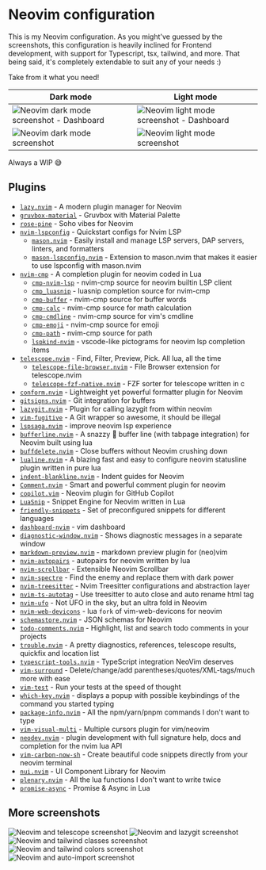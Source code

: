 # Neovim configuration

This is my Neovim configuration. As you might've guessed by the screenshots, this configuration is heavily inclined for
Frontend development, with support for Typescript, tsx, tailwind, and more. That being said, it's completely extendable
to suit any of your needs :)

Take from it what you need!

| Dark mode                                                                             | Light mode                                                                              |
| ------------------------------------------------------------------------------------- | --------------------------------------------------------------------------------------- |
| <img src="/__images/dark-mode-1.png" alt="Neovim dark mode screenshot - Dashboard" /> | <img src="/__images/light-mode-1.png" alt="Neovim light mode screenshot - Dashboard" /> |
| <img src="/__images/dark-mode-2.png" alt="Neovim dark mode screenshot" />             | <img src="/__images/light-mode-2.png" alt="Neovim light mode screenshot" />             |

Always a WIP 😅

## Plugins

- [`lazy.nvim`](https://github.com/folke/lazy.nvim) - A modern plugin manager for Neovim
- [`gruvbox-material`](https://github.com/sainnhe/gruvbox-material) - Gruvbox with Material Palette
- [`rose-pine`](https://github.com/rose-pine/neovim) - Soho vibes for Neovim
- [`nvim-lspconfig`](https://github.com/neovim/nvim-lspconfig) - Quickstart configs for Nvim LSP
  - [`mason.nvim`](https://github.com/williamboman/mason.nvim) - Easily install and manage LSP servers, DAP servers, linters, and formatters
  - [`mason-lspconfig.nvim`](https://github.com/williamboman/mason-lspconfig.nvim) - Extension to mason.nvim that makes it easier to use lspconfig with mason.nvim
- [`nvim-cmp`](https://github.com/hrsh7th/nvim-cmp) - A completion plugin for neovim coded in Lua
  - [`cmp-nvim-lsp`](https://github.com/hrsh7th/cmp-nvim-lsp) - nvim-cmp source for neovim builtin LSP client
  - [`cmp_luasnip`](https://github.com/saadparwaiz1/cmp_luasnip) - luasnip completion source for nvim-cmp
  - [`cmp-buffer`](https://github.com/hrsh7th/cmp-buffer) - nvim-cmp source for buffer words
  - [`cmp-calc`](https://github.com/hrsh7th/cmp-calc) - nvim-cmp source for math calculation
  - [`cmp-cmdline`](https://github.com/hrsh7th/cmp-cmdline) - nvim-cmp source for vim's cmdline
  - [`cmp-emoji`](https://github.com/hrsh7th/cmp-emoji) - nvim-cmp source for emoji
  - [`cmp-path`](https://github.com/hrsh7th/cmp-path) - nvim-cmp source for path
  - [`lspkind-nvim`](https://github.com/onsails/lspkind.nvim) - vscode-like pictograms for neovim lsp completion items
- [`telescope.nvim`](https://github.com/nvim-telescope/telescope.nvim) - Find, Filter, Preview, Pick. All lua, all the time
  - [`telescope-file-browser.nvim`](https://github.com/nvim-telescope/telescope-file-browser.nvim) - File Browser extension for telescope.nvim
  - [`telescope-fzf-native.nvim`](https://github.com/nvim-telescope/telescope-fzf-native.nvim) - FZF sorter for telescope written in c
- [`conform.nvim`](https://github.com/stevearc/conform.nvim) - Lightweight yet powerful formatter plugin for Neovim
- [`gitsigns.nvim`](https://github.com/lewis6991/gitsigns.nvim) - Git integration for buffers
- [`lazygit.nvim`](https://github.com/kdheepak/lazygit.nvim) - Plugin for calling lazygit from within neovim
- [`vim-fugitive`](https://github.com/tpope/vim-fugitive) - A Git wrapper so awesome, it should be illegal
- [`lspsaga.nvim`](https://github.com/nvimdev/lspsaga.nvim) - improve neovim lsp experience
- [`bufferline.nvim`](https://github.com/akinsho/bufferline.nvim) - A snazzy 💅 buffer line (with tabpage integration) for Neovim built using lua
- [`buffdelete.nvim`](https://github.com/famiu/bufdelete.nvim) - Close buffers without Neovim crushing down
- [`lualine.nvim`](https://github.com/nvim-lualine/lualine.nvim) - A blazing fast and easy to configure neovim statusline plugin written in pure lua
- [`indent-blankline.nvim`](https://github.com/lukas-reineke/indent-blankline.nvim) - Indent guides for Neovim
- [`Comment.nvim`](https://github.com/numToStr/Comment.nvim) - Smart and powerful comment plugin for neovim
- [`copilot.vim`](https://github.com/github/copilot.vim) - Neovim plugin for GitHub Copilot
- [`LuaSnip`](https://github.com/L3MON4D3/LuaSnip) - Snippet Engine for Neovim written in Lua
- [`friendly-snippets`](https://github.com/rafamadriz/friendly-snippets) - Set of preconfigured snippets for different languages
- [`dashboard-nvim`](https://github.com/nvimdev/dashboard-nvim) - vim dashboard
- [`diagnostic-window.nvim`](https://github.com/cseickel/diagnostic-window.nvim) - Shows diagnostic messages in a separate window
- [`markdown-preview.nvim`](https://github.com/iamcco/markdown-preview.nvim) - markdown preview plugin for (neo)vim
- [`nvim-autopairs`](https://github.com/windwp/nvim-autopairs) - autopairs for neovim written by lua
- [`nvim-scrollbar`](https://github.com/petertriho/nvim-scrollbar) - Extensible Neovim Scrollbar
- [`nvim-spectre`](https://github.com/nvim-pack/nvim-spectre) - Find the enemy and replace them with dark power
- [`nvim-treesitter`](https://github.com/nvim-treesitter/nvim-treesitter) - Nvim Treesitter configurations and abstraction layer
- [`nvim-ts-autotag`](https://github.com/windwp/nvim-ts-autotag) - Use treesitter to auto close and auto rename html tag
- [`nvim-ufo`](https://github.com/kevinhwang91/nvim-ufo) - Not UFO in the sky, but an ultra fold in Neovim
- [`nvim-web-devicons`](https://github.com/nvim-tree/nvim-web-devicons) - lua `fork` of vim-web-devicons for neovim
- [`schemastore.nvim`](https://github.com/b0o/SchemaStore.nvim) - JSON schemas for Neovim
- [`todo-comments.nvim`](https://github.com/folke/todo-comments.nvim) - Highlight, list and search todo comments in your projects
- [`trouble.nvim`](https://github.com/folke/trouble.nvim) - A pretty diagnostics, references, telescope results, quickfix and location list
- [`typescript-tools.nvim`](https://github.com/pmizio/typescript-tools.nvim) - TypeScript integration NeoVim deserves
- [`vim-surround`](https://github.com/tpope/vim-surround) - Delete/change/add parentheses/quotes/XML-tags/much more with ease
- [`vim-test`](https://github.com/vim-test/vim-test) - Run your tests at the speed of thought
- [`which-key.nvim`](https://github.com/folke/which-key.nvim) - displays a popup with possible keybindings of the command you started typing
- [`package-info.nvim`](https://github.com/vuki656/package-info.nvim) - All the npm/yarn/pnpm commands I don't want to type
- [`vim-visual-multi`](https://github.com/mg979/vim-visual-multi) - Multiple cursors plugin for vim/neovim
- [`neodev.nvim`](https://github.com/folke/neodev.nvim) - plugin development with full signature help, docs and completion for the nvim lua API
- [`vim-carbon-now-sh`](https://github.com/ellisonleao/carbon-now.nvim) - Create beautiful code snippets directly from your neovim terminal
- [`nui.nvim`](https://github.com/MunifTanjim/nui.nvim) - UI Component Library for Neovim
- [`plenary.nvim`](https://github.com/nvim-lua/plenary.nvim) - All the lua functions I don't want to write twice
- [`promise-async`](https://github.com/kevinhwang91/promise-async) - Promise & Async in Lua

## More screenshots

<img src="/__images/neovim/neovim-1.png" alt="Neovim and telescope screenshot" />
<img src="/__images/neovim/neovim-2.png" alt="Neovim and lazygit screenshot" />
<img src="/__images/neovim/neovim-3.png" alt="Neovim and tailwind classes screenshot" />
<img src="/__images/neovim/neovim-4.png" alt="Neovim and tailwind colors screenshot" />
<img src="/__images/neovim/neovim-5.png" alt="Neovim and auto-import screenshot" />
